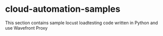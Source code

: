 # cloud-automation-samples

This section contains sample locust loadtesting code written in Python and use 
Wavefront Proxy
